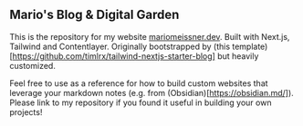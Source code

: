 ## Mario's Blog & Digital Garden

This is the repository for my website [mariomeissner.dev](https://mariomeissner.dev). Built with Next.js, Tailwind and Contentlayer. Originally bootstrapped by (this template)[https://github.com/timlrx/tailwind-nextjs-starter-blog] but heavily customized.

Feel free to use as a reference for how to build custom websites that leverage your markdown notes (e.g. from (Obsidian)[https://obsidian.md/]). Please link to my repository if you found it useful in building your own projects!